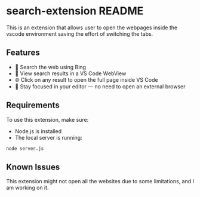 # search-extension README

This is an extension that allows user to open the webpages inside the vscode environment saving the effort of switching the tabs.

## Features


- 🔎 Search the web using Bing
- 📄 View search results in a VS Code WebView
- 🌐 Click on any result to open the full page inside VS Code
- 🧭 Stay focused in your editor — no need to open an external browser

## Requirements

To use this extension, make sure:
- Node.js is installed
- The local server is running:

```bash
node server.js
```

## Known Issues

This extension might not open all the websites due to some limitations, and I am working on it.



